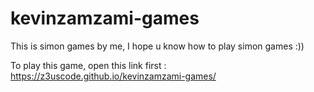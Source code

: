 # kevinzamzami-games
This is simon games by me, I hope u know how to play simon games :))

To play this game, open this link first : 
https://z3uscode.github.io/kevinzamzami-games/
